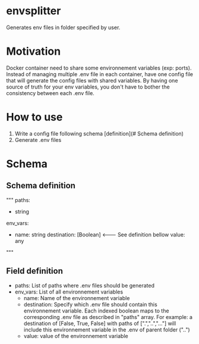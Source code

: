 # envsplitter

Generates env files in folder specified by user.

# Motivation

Docker container need to share some environnement variables (exp: ports). Instead of managing multiple .env file in each container, have one config file that will generate the config files with shared variables. By having one source of truth for your env variables, you don't have to bother the consistency between each .env file.

# How to use

1. Write a config file following schema [definition](# Schema definition)
2. Generate .env files

# Schema

## Schema definition

"""
paths:

- string

env_vars:

- name: string
  destination: [Boolean] <--- See definition bellow
  value: any

"""

## Field definition

- paths: List of paths where .env files should be generated
- env_vars: List of all environnement variables
  - name: Name of the environnement variable
  - destination: Specify which .env file should contain this environnement variable. Each indexed boolean maps to the corresponding .env file as described in "paths" array. For example: a destination of [False, True, False] with paths of [".","..","..."] will include this environnement variable in the .env of parent folder ("..")
  - value: value of the environnement variable
